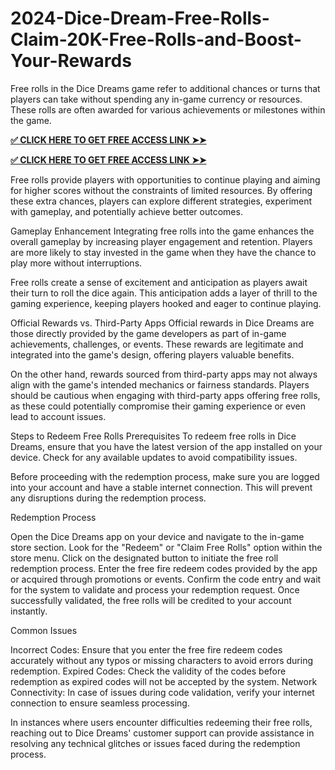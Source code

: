 # 2024-Dice-Dream-Free-Rolls-Claim-20K-Free-Rolls-and-Boost-Your-Rewards
Free rolls in the Dice Dreams game refer to additional chances or turns that players can take without spending any in-game currency or resources. These rolls are often awarded for various achievements or milestones within the game.

**[✅ CLICK HERE TO GET FREE ACCESS LINK ➤➤](https://usaofferzon.com/dicedreams)**

**[✅ CLICK HERE TO GET FREE ACCESS LINK ➤➤](https://usaofferzon.com/giftcard)**

Free rolls provide players with opportunities to continue playing and aiming for higher scores without the constraints of limited resources. By offering these extra chances, players can explore different strategies, experiment with gameplay, and potentially achieve better outcomes.

Gameplay Enhancement
Integrating free rolls into the game enhances the overall gameplay by increasing player engagement and retention. Players are more likely to stay invested in the game when they have the chance to play more without interruptions.

Free rolls create a sense of excitement and anticipation as players await their turn to roll the dice again. This anticipation adds a layer of thrill to the gaming experience, keeping players hooked and eager to continue playing.

Official Rewards vs. Third-Party Apps
Official rewards in Dice Dreams are those directly provided by the game developers as part of in-game achievements, challenges, or events. These rewards are legitimate and integrated into the game's design, offering players valuable benefits.

On the other hand, rewards sourced from third-party apps may not always align with the game's intended mechanics or fairness standards. Players should be cautious when engaging with third-party apps offering free rolls, as these could potentially compromise their gaming experience or even lead to account issues.

Steps to Redeem Free Rolls
Prerequisites
To redeem free rolls in Dice Dreams, ensure that you have the latest version of the app installed on your device. Check for any available updates to avoid compatibility issues.

Before proceeding with the redemption process, make sure you are logged into your account and have a stable internet connection. This will prevent any disruptions during the redemption process.

Redemption Process

Open the Dice Dreams app on your device and navigate to the in-game store section.
Look for the "Redeem" or "Claim Free Rolls" option within the store menu.
Click on the designated button to initiate the free roll redemption process.
Enter the free fire redeem codes provided by the app or acquired through promotions or events.
Confirm the code entry and wait for the system to validate and process your redemption request.
Once successfully validated, the free rolls will be credited to your account instantly.

Common Issues

Incorrect Codes: Ensure that you enter the free fire redeem codes accurately without any typos or missing characters to avoid errors during redemption.
Expired Codes: Check the validity of the codes before redemption as expired codes will not be accepted by the system.
Network Connectivity: In case of issues during code validation, verify your internet connection to ensure seamless processing.

In instances where users encounter difficulties redeeming their free rolls, reaching out to Dice Dreams' customer support can provide assistance in resolving any technical glitches or issues faced during the redemption process.
